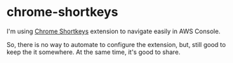 # chrome-shortkeys

I'm using [Chrome Shortkeys](https://chrome.google.com/webstore/detail/shortkeys-custom-keyboard/logpjaacgmcbpdkdchjiaagddngobkck) extension to navigate easily in AWS Console.

So, there is no way to automate to configure the extension, but, still good to keep the it somewhere. At the same time, it's good to share.
